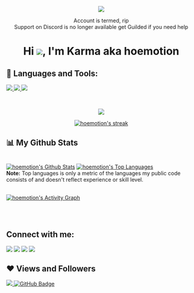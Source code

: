 </details>
<p align='center'><a href="#"><img height=auto width=auto src="https://discord.c99.nl/widget/theme-1/819195418763591731.png" height="1000px"/></a></p>
<p align= 'center'>Account is termed, rip<br>Support on Discord is no longer available get Guilded if you need help</p>

<h1 align="center">Hi <img src="https://raw.githubusercontent.com/MartinHeinz/MartinHeinz/master/wave.gif">, I'm Karma aka hoemotion</h1>


## 🚀 Languages and Tools:

<p align="left"> 
    <a href="https://developer.mozilla.org/en-US/docs/Web/JavaScript" target="_blank"> <img src="https://img.icons8.com/color/48/000000/javascript.png"/> </a> 
    <a href="https://www.python.org" target="_blank"> <img src="https://img.icons8.com/color/48/000000/python.png"/> </a> 
    <a style="padding-right:8px;" href="https://nodejs.org" target="_blank"> <img src="https://img.icons8.com/color/48/000000/nodejs.png"/> </a> 
</p>

<!-- [![React Badge](https://img.shields.io/badge/-React-61DBFB?style=for-the-badge&labelColor=black&logo=react&logoColor=61DBFB)](#)  [![Javascript Badge](https://img.shields.io/badge/-Javascript-F0DB4F?style=for-the-badge&labelColor=black&logo=javascript&logoColor=F0DB4F)](#) [![Typescript Badge](https://img.shields.io/badge/-Typescript-007acc?style=for-the-badge&labelColor=black&logo=typescript&logoColor=007acc)](#) [![Nodejs Badge](https://img.shields.io/badge/-Nodejs-3C873A?style=for-the-badge&labelColor=black&logo=node.js&logoColor=3C873A)](#) [![GraphQL Badge](https://img.shields.io/badge/-GraphQl-e535ab?style=for-the-badge&labelColor=black&logo=node.js&logoColor=e535ab)](#) -->
<br/>
<p align="center">
<img src="https://readme-typing-svg.herokuapp.com?color=5BCDEC&center=true&size=22&lines=hanime.tv+enjoyer;I+<3+Ayane+Shirakawa;Studying+cheat+codes+for+hoes;I+got+2+Master+Swords;Virginity+is+my+passion;Average+TOS+enjoyer;"/>
</p>
<p align="center">
    <a href="https://github.com/hoemotion/">
        <img title="🔥 Get streak stats for your profile at git.io/streak-stats" alt="hoemotion's streak" src="https://github-readme-streak-stats.herokuapp.com/?user=hoemotion&theme=black-ice&hide_border=true&stroke=0000&background=060A0CD0"/>
    </a>
</p>

## 📊 My Github Stats

  <br/>
    <a href="https://github.com/hoemotion/github-readme-stats"><img alt="hoemotion's Github Stats" src="https://github-readme-stats.vercel.app/api?username=hoemotion&show_icons=true&count_private=true&theme=react&hide_border=true&bg_color=0D1117" /></a>
  <a href="https://github.com/hoemotion/github-readme-stats"><img alt="hoemotion's Top Languages" src="https://github-readme-stats.vercel.app/api/top-langs/?username=hoemotion&langs_count=8&count_private=true&layout=compact&theme=react&hide_border=true&bg_color=0D1117" /></a>
  <br/>
  <b>Note:</b> Top languages is only a metric of the languages my public code consists of and doesn't reflect experience or skill level.


<br/>
<br/>

<a href="https://github.com/hoemotion/github-readme-activity-graph"><img alt="hoemotion's Activity Graph" src="https://activity-graph.herokuapp.com/graph?username=hoemotion&bg_color=0D1117&color=5BCDEC&line=5BCDEC&point=FFFFFF&hide_border=true" /></a>

<br/>
<br/>

## Connect with me:
<p align="left">

<a href = "https://twitter.com/hoemotion77"><img src="https://img.icons8.com/fluent/48/000000/twitter.png"/></a>
<a href = "https://www.instagram.com/karma.meme/"><img src="https://img.icons8.com/fluent/48/000000/instagram-new.png"/></a>
<a href = "https://www.youtube.com/channel/UC88jPrHVvHWec7hOC7tep7A"><img src="https://img.icons8.com/color/48/000000/youtube-play.png"/></a>
<a href = "https://guilded.gg/karma"><img src="https://img.icons8.com/fluency/48/000000/guilded.png"/></a>

</p>

## ❤ Views and Followers
<a href="https://github.com/Meghna-DAS/github-profile-views-counter">
    <img src="https://komarev.com/ghpvc/?username=hoemotion">
</a>
<a href="https://github.com/hoemotion?tab=followers"><img src="https://img.shields.io/github/followers/hoemotion?label=Followers&style=social" alt="GitHub Badge"></a>
